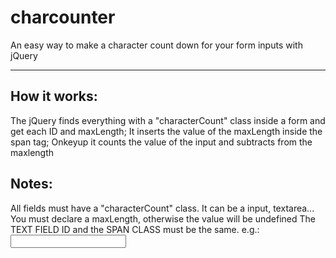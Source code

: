 # charcounter
An easy way to make a character count down for your form inputs with jQuery

* * *

## How it works:
The jQuery finds everything with a "characterCount" class inside a form and get each ID and maxLength;
It inserts the value of the maxLength inside the span tag;
Onkeyup it counts the value of the input and subtracts from the maxlength

## Notes:
All fields must have a "characterCount" class. It can be a input, textarea...
You must declare a maxLength, otherwise the value will be undefined
The TEXT FIELD ID and the SPAN CLASS must be the same.
e.g.: 
<input type='text' id='**name**'>
<span class='**name**'>
